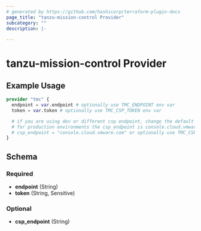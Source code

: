 ```yaml
---
# generated by https://github.com/hashicorp/terraform-plugin-docs
page_title: "tanzu-mission-control Provider"
subcategory: ""
description: |-
  
---
```


# tanzu-mission-control Provider



## Example Usage

```terraform
provider "tmc" {
  endpoint = var.endpoint # optionally use TMC_ENDPOINT env var
  token = var.token # optionally use TMC_CSP_TOKEN env var

  # if you are using dev or different csp endpoint, change the default value below
  # for production environments the csp_endpoint is console.cloud.vmware.com
  # csp_endpoint = "console.cloud.vmware.com" or optionally use TMC_CSP_ENDPOINT env var
}
```

<!-- schema generated by tfplugindocs -->
## Schema

### Required

- **endpoint** (String)
- **token** (String, Sensitive)

### Optional

- **csp_endpoint** (String)
